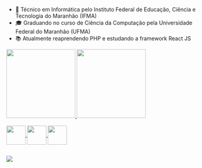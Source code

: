 - 🥉 Técnico em Informática pelo Instituto Federal de Educação, Ciência e Tecnologia do Maranhão (IFMA)
- 🎓 Graduando no curso de Ciência da Computação pela Universidade Federal do Maranhão (UFMA)
- 📚 Atualmente reaprendendo PHP e estudando a framework React JS

 <div>
  <a href="https://github.com/IA-V">
  <img height="180em" src="https://github-readme-stats.vercel.app/api?username=IA-V&show_icons=true&theme=radical&include_all_commits=true&count_private=true"/>
  <img height="180em" src="https://github-readme-stats.vercel.app/api/top-langs/?username=IA-V&layout=compact&langs_count=7&theme=radical"/>
 </div>
 
 <div style="display: inline_block"><br>
   <img align="center" width:="50" height="50" src="https://cdn.jsdelivr.net/gh/devicons/devicon/icons/java/java-original.svg" /> 
   <img align="center" width:="50" height="50" src="https://cdn.jsdelivr.net/gh/devicons/devicon/icons/c/c-original.svg" />
   <img align="center" width:="50" height="50" src="https://cdn.jsdelivr.net/gh/devicons/devicon/icons/python/python-original.svg" />
 </div>
  
  ##
  
 <div>
  <a href = "mailto:iago.vsc@discente.ufma.br"><img src="https://img.shields.io/badge/Gmail-D14836?style=for-the-badge&logo=gmail&logoColor=white" target="_blank"></a>
 </div>
